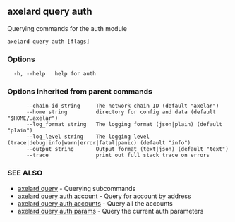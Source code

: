 ## axelard query auth

Querying commands for the auth module

```
axelard query auth [flags]
```

### Options

```
  -h, --help   help for auth
```

### Options inherited from parent commands

```
      --chain-id string     The network chain ID (default "axelar")
      --home string         directory for config and data (default "$HOME/.axelar")
      --log_format string   The logging format (json|plain) (default "plain")
      --log_level string    The logging level (trace|debug|info|warn|error|fatal|panic) (default "info")
      --output string       Output format (text|json) (default "text")
      --trace               print out full stack trace on errors
```

### SEE ALSO

- [axelard query](/cli-docs/v0_29_1/axelard_query) - Querying subcommands
- [axelard query auth account](/cli-docs/v0_29_1/axelard_query_auth_account) - Query for account by address
- [axelard query auth accounts](/cli-docs/v0_29_1/axelard_query_auth_accounts) - Query all the accounts
- [axelard query auth params](/cli-docs/v0_29_1/axelard_query_auth_params) - Query the current auth parameters
